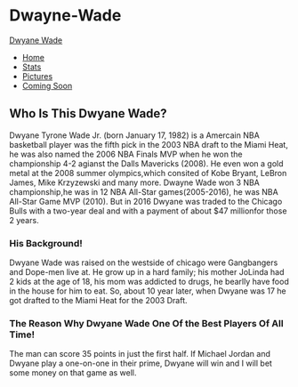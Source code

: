 # Dwayne-Wade
<!DOCTYPE html>
<html>
    <head>
  <title>Dwyane Wade</title>
  <meta charset="utf-8">
  <meta name="viewport" content="width=device-width, initial-scale=1">
  <link rel="stylesheet" href="https://maxcdn.bootstrapcdn.com/bootstrap/3.3.7/css/bootstrap.min.css">
    <link rel="stylesheet" href="/css/main.css">
</head>
<body>
<nav class="navbar navbar-default">
  <div class="container-fluid">
    <div class="navbar-header">
      <a class="navbar-brand" href="#">Dwyane Wade</a>
    </div>
    <ul class="nav navbar-nav">
      <li class="active"><a href="#">Home</a></li>
      <li><a href="#">Stats</a></li>
      <li><a href="/pages/NBApage.html">Pictures</a></li>
      <li><a href="#">Coming Soon</a></li>
    </ul>
  </div>
</nav>
    <h2>Who Is This Dwyane Wade?</h2>
        <p>
            Dwyane Tyrone Wade Jr. (born January 17, 1982) is a Amercain NBA basketball player was the fifth pick in the 2003 NBA draft to the Miami Heat, he was also named the 2006 NBA Finals MVP when he won the championship 4-2 agianst the Dalls Mavericks (2008). He even won a gold metal at the 2008 summer olympics,which consited of Kobe Bryant, LeBron James, Mike Krzyzewski and many more. Dwayne Wade won 3 NBA championship,he was in 12 NBA All-Star games(2005-2016), he was NBA All-Star Game MVP (2010). But in 2016 Dwyane was traded to the Chicago Bulls with a two-year deal and with a payment of about $47 millionfor those 2 years.
        </p>
        <h3>His Background!</h3>
        <p>
           Dwyane Wade was raised on the westside of chicago were Gangbangers and Dope-men live at. He grow up in a hard family; his mother JoLinda had 2 kids at the age of 18, his mom was addicted to drugs, he bearlly have food in the house for him to eat. So, about 10 year later, when Dwyane was 17 he got drafted to the Miami Heat for the 2003 Draft.
        </p>
        <h3>The Reason Why Dwyane Wade One Of the Best Players Of All Time!</h3>
        <p>
            The man can score 35 points in just the first half. If Michael Jordan and Dwyane play a one-on-one in their prime, Dwyane will win and I will bet some money on that game as well.
        </p>
</body>
</html>

